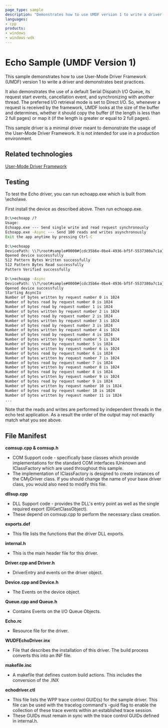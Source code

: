 ```yaml
---
page_type: sample
description: "Demonstrates how to use UMDF version 1 to write a driver and demonstrates best practices."
languages:
- cpp
products:
- windows
- windows-wdk
---
```




<!---
    name: Echo Sample (UMDF Version 1)
    platform: UMDF1
    language: cpp
    category: General WDF
    description: Demonstrates how to use UMDF version 1 to write a driver and demonstrates best practices.
    samplefwlink: http://go.microsoft.com/fwlink/p/?LinkId=617707
--->

# Echo Sample (UMDF Version 1)

This sample demonstrates how to use User-Mode Driver Framework (UMDF) version 1 to write a driver and demonstrates best practices.

It also demonstrates the use of a default Serial Dispatch I/O Queue, its request start events, cancellation event, and synchronizing with another thread. The preferred I/O retrieval mode is set to Direct I/O. So, whenever a request is received by the framework, UMDF looks at the size of the buffer and determines, whether it should copy the buffer (if the length is less than 2 full pages) or map it (if the length is greater or equal to 2 full pages).

This sample driver is a minimal driver meant to demonstrate the usage of the User-Mode Driver Framework. It is not intended for use in a production environment.

Related technologies
--------------------

[User-Mode Driver Framework](http://msdn.microsoft.com/en-us/library/windows/hardware/ff560456)

Testing
-------

To test the Echo driver, you can run echoapp.exe which is built from \\echo\\exe.

First install the device as described above. Then run echoapp.exe.

```cmd
D:\>echoapp /?
Usage:
Echoapp.exe --- Send single write and read request synchronously
Echoapp.exe -Async --- Send 100 reads and writes asynchronously
Exit the app anytime by pressing Ctrl-C
 
D:\>echoapp
DevicePath: \\?\root#sample#0000#{cdc35b6e-0be4-4936-bf5f-5537380a7c1a}
Opened device successfully
512 Pattern Bytes Written successfully
512 Pattern Bytes Read successfully
Pattern Verified successfully
 
D:\>echoapp -Async
DevicePath: \\?\root#sample#0000#{cdc35b6e-0be4-4936-bf5f-5537380a7c1a}
Opened device successfully
Starting AsyncIo
Number of bytes written by request number 0 is 1024
Number of bytes read by request number 0 is 1024
Number of bytes read by request number 1 is 1024
Number of bytes written by request number 2 is 1024
Number of bytes read by request number 2 is 1024
Number of bytes written by request number 3 is 1024
Number of bytes read by request number 3 is 1024
Number of bytes written by request number 4 is 1024
Number of bytes read by request number 4 is 1024
Number of bytes written by request number 5 is 1024
Number of bytes read by request number 5 is 1024
Number of bytes written by request number 6 is 1024
Number of bytes read by request number 6 is 1024
Number of bytes written by request number 7 is 1024
Number of bytes read by request number 7 is 1024
Number of bytes written by request number 8 is 1024
Number of bytes read by request number 8 is 1024
Number of bytes written by request number 9 is 1024
Number of bytes read by request number 9 is 1024
Number of bytes written by request number 10 is 1024
Number of bytes read by request number 10 is 1024
Number of bytes written by request number 11 is 1024
...
```

Note that the reads and writes are performed by independent threads in the echo test application. As a result the order of the output may not exactly match what you see above.

File Manifest
-------------

**comsup.cpp & comsup.h**

- COM Support code - specifically base classes which provide implementations for the standard COM interfaces IUnknown and IClassFactory which are used throughout this sample.
- The implementation of IClassFactory is designed to create instances of the CMyDriver class. If you should change the name of your base driver class, you would also need to modify this file.

**dllsup.cpp**

- DLL Support code - provides the DLL's entry point as well as the single required export (DllGetClassObject).
- These depend on comsup.cpp to perform the necessary class creation.

**exports.def**

- This file lists the functions that the driver DLL exports.

**internal.h**

- This is the main header file for this driver.

**Driver.cpp and Driver.h**

- DriverEntry and events on the driver object.

**Device.cpp and Device.h**

- The Events on the device object.

**Queue.cpp and Queue.h**

- Contains Events on the I/O Queue Objects.

**Echo.rc**

- Resource file for the driver.

**WUDFEchoDriver.inx**

- File that describes the installation of this driver. The build process converts this into an INF file.

**makefile.inc**

- A makefile that defines custom build actions. This includes the conversion of the .INX 

**echodriver.ctl**

- This file lists the WPP trace control GUID(s) for the sample driver. This file can be used with the tracelog command's -guid flag to enable the collection of these trace events within an established trace session.
- These GUIDs must remain in sync with the trace control GUIDs defined in internal.h.

